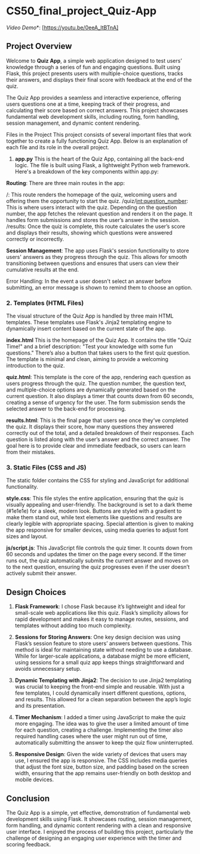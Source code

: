 # CS50_final_project_Quiz-App

*Video Demo**: [https://youtu.be/0eeA_ltBTnA]

## Project Overview

Welcome to **Quiz App**, a simple web application designed to test users’ knowledge through a series of fun and engaging questions. Built using Flask, this project presents users with multiple-choice questions, tracks their answers, and displays their final score with feedback at the end of the quiz.

The Quiz App provides a seamless and interactive experience, offering users questions one at a time, keeping track of their progress, and calculating their score based on correct answers. This project showcases fundamental web development skills, including routing, form handling, session management, and dynamic content rendering.


Files in the Project
This project consists of several important files that work together to create a fully functioning Quiz App. Below is an explanation of each file and its role in the overall project.

1. **app.py**
This is the heart of the Quiz App, containing all the back-end logic. The file is built using Flask, a lightweight Python web framework. Here's a breakdown of the key components within app.py:

**Routing**: There are three main routes in the app:

/: This route renders the homepage of the quiz, welcoming users and offering them the opportunity to start the quiz.
/quiz/<int:question_number>: This is where users interact with the quiz. Depending on the question number, the app fetches the relevant question and renders it on the page. It handles form submissions and stores the user’s answer in the session.
/results: Once the quiz is complete, this route calculates the user’s score and displays their results, showing which questions were answered correctly or incorrectly.

**Session Management**: The app uses Flask's session functionality to store users' answers as they progress through the quiz. This allows for smooth transitioning between questions and ensures that users can view their cumulative results at the end.

Error Handling: In the event a user doesn't select an answer before submitting, an error message is shown to remind them to choose an option.

### 2. **Templates (HTML Files)**

The visual structure of the Quiz App is handled by three main HTML templates. These templates use Flask's Jinja2 templating engine to dynamically insert content based on the current state of the app.

**index.html** This is the homepage of the Quiz App. It contains the title "Quiz Time!" and a brief description: "Test your knowledge with some fun questions." There’s also a button that takes users to the first quiz question. The template is minimal and clean, aiming to provide a welcoming introduction to the quiz.

**quiz.html**: This template is the core of the app, rendering each question as users progress through the quiz. The question number, the question text, and multiple-choice options are dynamically generated based on the current question. It also displays a timer that counts down from 60 seconds, creating a sense of urgency for the user. The form submission sends the selected answer to the back-end for processing.

**results.html**: This is the final page that users see once they’ve completed the quiz. It displays their score, how many questions they answered correctly out of the total, and a detailed breakdown of their responses. Each question is listed along with the user’s answer and the correct answer. The goal here is to provide clear and immediate feedback, so users can learn from their mistakes.

### 3. **Static Files (CSS and JS)**

The static folder contains the CSS for styling and JavaScript for additional functionality.

**style.css**: This file styles the entire application, ensuring that the quiz is visually appealing and user-friendly. The background is set to a dark theme (#1e1e1e) for a sleek, modern look. Buttons are styled with a gradient to make them stand out, while text elements like questions and results are clearly legible with appropriate spacing. Special attention is given to making the app responsive for smaller devices, using media queries to adjust font sizes and layout.

**js/script.js**: This JavaScript file controls the quiz timer. It counts down from 60 seconds and updates the timer on the page every second. If the timer runs out, the quiz automatically submits the current answer and moves on to the next question, ensuring the quiz progresses even if the user doesn’t actively submit their answer.

## Design Choices

1. **Flask Framework**: I chose Flask because it’s lightweight and ideal for small-scale web applications like this quiz. Flask’s simplicity allows for rapid development and makes it easy to manage routes, sessions, and templates without adding too much complexity.

2. **Sessions for Storing Answers**: One key design decision was using Flask’s session feature to store users’ answers between questions. This method is ideal for maintaining state without needing to use a database. While for larger-scale applications, a database might be more efficient, using sessions for a small quiz app keeps things straightforward and avoids unnecessary setup.

3. **Dynamic Templating with Jinja2**: The decision to use Jinja2 templating was crucial to keeping the front-end simple and reusable. With just a few templates, I could dynamically insert different questions, options, and results. This allowed for a clean separation between the app’s logic and its presentation.

4. **Timer Mechanism**: I added a timer using JavaScript to make the quiz more engaging. The idea was to give the user a limited amount of time for each question, creating a challenge. Implementing the timer also required handling cases where the user might run out of time, automatically submitting the answer to keep the quiz flow uninterrupted.

5. **Responsive Design**: Given the wide variety of devices that users may use, I ensured the app is responsive. The CSS includes media queries that adjust the font size, button size, and padding based on the screen width, ensuring that the app remains user-friendly on both desktop and mobile devices.

## Conclusion

The Quiz App is a simple, yet effective, demonstration of fundamental web development skills using Flask. It showcases routing, session management, form handling, and dynamic content rendering with a clean and responsive user interface. I enjoyed the process of building this project, particularly the challenge of designing an engaging user experience with the timer and scoring feedback.
